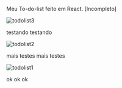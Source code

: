 Meu To-do-list feito em React. [Incompleto]

![todolist3](https://user-images.githubusercontent.com/78752003/181660393-101b5b28-0f3d-41c7-a752-f37d0222487f.jpg)

testando testando

![todolist2](https://user-images.githubusercontent.com/78752003/181660428-ddd60bb0-26ef-49d1-88b7-a394adfa84bb.jpg)

mais testes mais testes

![todolist1](https://user-images.githubusercontent.com/78752003/181660445-2219ac04-4553-47b7-a2ff-622c4da3d948.jpg)

ok ok ok

